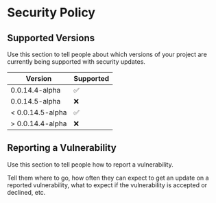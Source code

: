 # Security Policy

## Supported Versions

Use this section to tell people about which versions of your project are
currently being supported with security updates.

| Version | Supported          |
| ------- | ------------------ |
| 0.0.14.4-alpha | :white_check_mark: |
| 0.0.14.5-alpha | :x:                |
| < 0.0.14.5-alpha | :white_check_mark: |
| > 0.0.14.4-alpha | :x:                |

## Reporting a Vulnerability

Use this section to tell people how to report a vulnerability.

Tell them where to go, how often they can expect to get an update on a
reported vulnerability, what to expect if the vulnerability is accepted or
declined, etc.
